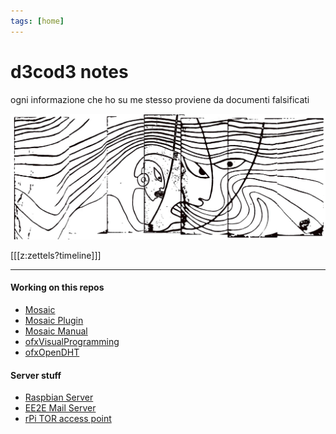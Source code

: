 ```yaml
---
tags: [home]
---
```


# d3cod3 notes

ogni informazione che ho su me stesso proviene da documenti falsificati

![viento](https://github.com/d3cod3/notes/raw/master/static/viento.jpg)

[[[z:zettels?timeline]]]

---

#### Working on this repos

  - [Mosaic](https://github.com/d3cod3/Mosaic)
  - [Mosaic Plugin](https://github.com/d3cod3/Mosaic-Plugin)
  - [Mosaic Manual](https://github.com/d3cod3/Mosaic-Manual)
  - [ofxVisualProgramming](https://github.com/d3cod3/ofxVisualProgramming)
  - [ofxOpenDHT](https://github.com/d3cod3/ofxOpenDHT)
  
#### Server stuff

  - [Raspbian Server](https://github.com/d3cod3/raspbian-server)
  - [EE2E Mail Server](https://github.com/d3cod3/EndtoEndEncryptedMailServer)
  - [rPi TOR access point](https://github.com/d3cod3/SecTorPi)
